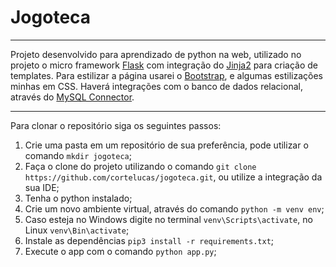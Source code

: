 # Jogoteca

---

Projeto desenvolvido para aprendizado de python na web, utilizado no projeto o micro framework [Flask](https://flask.palletsprojects.com/en/1.1.x/) com integração do [Jinja2](https://jinja.palletsprojects.com/en/2.11.x/) para criação de templates.
Para estilizar a página usarei o [Bootstrap](https://getbootstrap.com), e algumas estilizações minhas em CSS.
Haverá integrações com o banco de dados relacional, através do [MySQL Connector](https://dev.mysql.com/doc/connector-python/en/).

---

Para clonar o repositório siga os seguintes passos:

1. Crie uma pasta em um repositório de sua preferência, pode utilizar o comando `mkdir jogoteca`;
2. Faça o clone do projeto utilizando o comando `git clone https://github.com/cortelucas/jogoteca.git`, ou utilize a integração da sua IDE;
3. Tenha o python instalado;
4. Crie um novo ambiente virtual, através do comando `python -m venv env`;
5. Caso esteja no Windows digite no terminal `venv\Scripts\activate`, no Linux `venv\Bin\activate`;
6. Instale as dependências `pip3 install -r requirements.txt`;
7. Execute o app com o comando `python app.py`;
